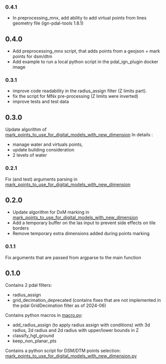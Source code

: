 ### 0.4.1

- In preprocessing_mnx, add ability to add virtual points from lines geometry file (ign-pdal-tools 1.8.1)

## 0.4.0

- Add preprocessing_mnx script, that adds points from a geojson + mark points for dsm/dtm
- Add example to run a local python script in the pdal_ign_plugin docker image

### 0.3.1

- improve code readability in the radius_assign filter (Z limits part).
- fix the script for MNx pre-processing (Z limits were inverted)
- improve tests and test data

## 0.3.0

Update algorithm of [mark_points_to_use_for_digital_models_with_new_dimension](pdal_ign_macro/mark_points_to_use_for_digital_models_with_new_dimension.py)
In details :
- manage water and virtuals points,
- update building consideration
- 2 levels of water

### 0.2.1

Fix (and test) arguments parsing in [mark_points_to_use_for_digital_models_with_new_dimension](pdal_ign_macro/mark_points_to_use_for_digital_models_with_new_dimension.py)

## 0.2.0

- Update algorithm for DxM marking in [mark_points_to_use_for_digital_models_with_new_dimension](pdal_ign_macro/mark_points_to_use_for_digital_models_with_new_dimension.py)
- Add a temporary buffer on the las input to prevent side effects on tile borders
- Remove temporary extra dimensions added during points marking

### 0.1.1

Fix arguments that are passed from argparse to the main function

## 0.1.0

Contains 2 pdal filters:
- radius_assign
- grid_decimation_deprecated (contains fixes that are not implemented in the pdal GridDecimation filter as of 2024-06)

Contains python macros in [macro.py](macro/macro.py):
- add_radius_assign (to apply radius assign with conditions) with 3d radius, 2d radius and 2d radius with upper/lower bounds in Z
- classify_hgt_ground
- keep_non_planar_pts

Contains a python script for DSM/DTM points selection: [mark_points_to_use_for_digital_models_with_new_dimension.py](scripts/mark_points_to_use_for_digital_models_with_new_dimension.py)

